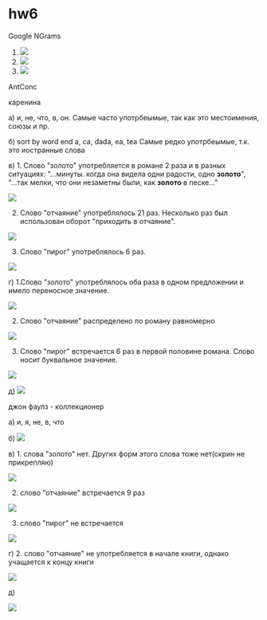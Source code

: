 # hw6
Google NGrams
1. ![](https://github.com/olesyaisme/hw6/blob/master/due%20to%20the.png)
2. ![](https://github.com/olesyaisme/hw6/blob/master/%D0%BB%D0%B5%D0%B3%D0%BA%D0%BE%D0%B5.jpg)
3. ![](https://github.com/olesyaisme/hw6/blob/master/line.jpg)






AntConc 

каренина

а) и, не, что, в, он. Самые часто употрбеымые, так как это местоимения, союзы и пр.

б) sort by word end  a, ca, dada, ea, tea Самые редко употрбеымые, т.к. это иостранные слова

в) 1. Слово "золото" употребляется в романе 2 раза и в разных ситуациях: "...минуты. когда она видела одни радости, одно **золото**", "...так мелки, что они незаметны были, как **золото** в песке..."

![](https://github.com/olesyaisme/hw6/blob/master/%D0%B7%D0%BE%D0%BB%D0%BE%D1%82%D0%BE1.jpg)

2. Слово "отчаяние" употреблялось 21 раз. Несколько раз был использован оборот "приходить в отчаяние". 

![](https://github.com/olesyaisme/hw6/blob/master/%D0%BE%D1%82%D1%87%D0%B0%D1%8F%D0%BD%D0%B8%D0%B51.jpg)

3. Слово "пирог" употреблялось 6 раз.

![](https://github.com/olesyaisme/hw6/blob/master/%D0%BF%D0%B8%D1%80%D0%BE%D0%B31.jpg)

г) 1.Слово "золото" употреблялось оба раза в одном предложении и имело переносное значение.

![](https://github.com/olesyaisme/hw6/blob/master/%D0%B7%D0%BE%D0%BB%D0%BE%D1%82%D0%BE2.jpg)

2. Слово "отчаяние" распределено по роману равномерно

![](https://github.com/olesyaisme/hw6/blob/master/%D0%BE%D1%82%D1%87%D0%B0%D1%8F%D0%BD%D0%B8%D0%B52.jpg)

3. Слово "пирог" встречается 6 раз в первой половине романа. Слово носит буквальное значение.

![](https://github.com/olesyaisme/hw6/blob/master/%D0%BF%D0%B8%D1%80%D0%BE%D0%B32.jpg)

д) ![](https://github.com/olesyaisme/hw6/blob/master/karenina1.jpg)







джон фаулз - коллекционер

а) и, я, не, в, что 

б) ![](https://github.com/olesyaisme/hw6/blob/master/%D1%84%D0%B0%D1%83%D0%BB%D0%B71.jpg)

в) 1. слова "золото" нет. Других форм этого слова тоже нет(скрин не прикрепляю)

![](https://github.com/olesyaisme/hw6/blob/master/%D1%84_%D0%B7%D0%BE%D0%BB%D0%BE%D1%82%D0%BE.jpg)

2.  слово "отчаяние" встречается 9 раз

![](https://github.com/olesyaisme/hw6/blob/master/%D1%84_%D0%BE%D1%82%D1%87%D0%B0%D1%8F%D0%BD%D0%B8%D0%B5.jpg)

3. слово "пирог" не встречается

![](https://github.com/olesyaisme/hw6/blob/master/%D1%84_%D0%BF%D0%B8%D1%80%D0%BE%D0%B3.jpg)

г) 2. слово "отчаяние" не употребляется в начале книги, однако учащается к концу книги

![](https://github.com/olesyaisme/hw6/blob/master/%D1%84_%D0%BE%D1%82%D1%87%D0%B0%D1%8F%D0%BD%D0%B8%D0%B52.jpg)

д)

![](https://github.com/olesyaisme/hw6/blob/master/%D0%B1%D0%B0%D0%B1%D0%BE%D1%87%D0%BA%D0%B0.jpg)
